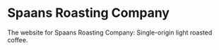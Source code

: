 # Spaans Roasting Company

The website for Spaans Roasting Company: Single-origin light roasted coffee.
